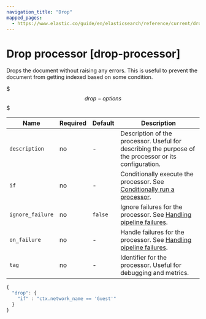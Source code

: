 ```yaml
---
navigation_title: "Drop"
mapped_pages:
  - https://www.elastic.co/guide/en/elasticsearch/reference/current/drop-processor.html
---
```


# Drop processor [drop-processor]


Drops the document without raising any errors. This is useful to prevent the document from getting indexed based on some condition.

$$$drop-options$$$

| Name | Required | Default | Description |
| --- | --- | --- | --- |
| `description` | no | - | Description of the processor. Useful for describing the purpose of the processor or its configuration. |
| `if` | no | - | Conditionally execute the processor. See [Conditionally run a processor](docs-content://manage-data/ingest/transform-enrich/ingest-pipelines.md#conditionally-run-processor). |
| `ignore_failure` | no | `false` | Ignore failures for the processor. See [Handling pipeline failures](docs-content://manage-data/ingest/transform-enrich/ingest-pipelines.md#handling-pipeline-failures). |
| `on_failure` | no | - | Handle failures for the processor. See [Handling pipeline failures](docs-content://manage-data/ingest/transform-enrich/ingest-pipelines.md#handling-pipeline-failures). |
| `tag` | no | - | Identifier for the processor. Useful for debugging and metrics. |

```js
{
  "drop": {
    "if" : "ctx.network_name == 'Guest'"
  }
}
```

